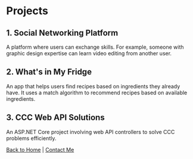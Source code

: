 # Projects

## 1. Social Networking Platform
A platform where users can exchange skills. For example, someone with graphic design expertise can learn video editing from another user.

## 2. What's in My Fridge
An app that helps users find recipes based on ingredients they already have. It uses a match algorithm to recommend recipes based on available ingredients.

## 3. CCC Web API Solutions
An ASP.NET Core project involving web API controllers to solve CCC problems efficiently.

[Back to Home](index.md) | [Contact Me](contact.md)
